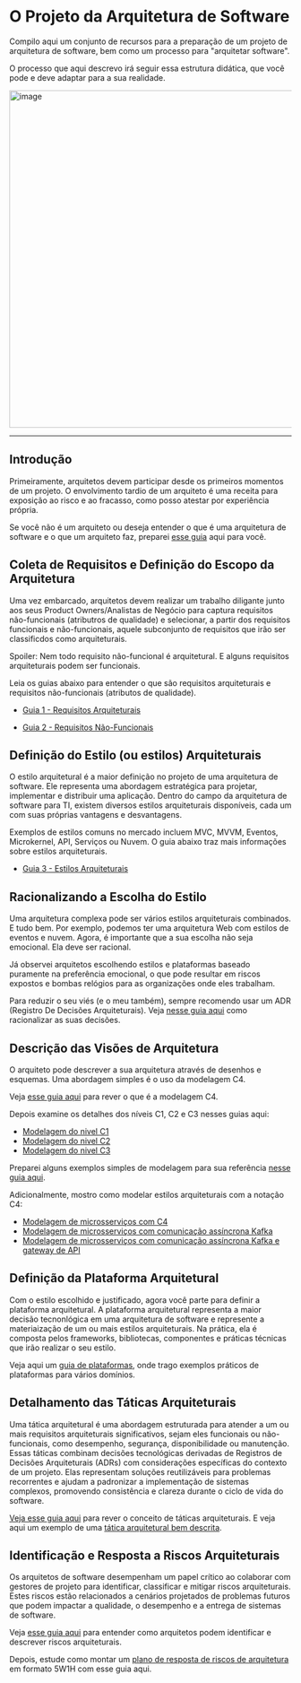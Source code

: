 # O Projeto da Arquitetura de Software
Compilo aqui um conjunto de recursos para a preparação de um projeto de arquitetura de software, bem como um processo para "arquitetar software". 

O processo que aqui descrevo irá seguir essa estrutura didática, que você pode e deve adaptar para a sua realidade.

<img width="602" alt="image" src="https://github.com/user-attachments/assets/ac5cb1bc-ee7e-4914-b757-3a354eafecbf" />


---

## Introdução
Primeiramente, arquitetos devem participar desde os primeiros momentos de um projeto. O envolvimento tardio de um arquiteto é uma receita para exposição ao risco e ao fracasso, como posso atestar por experiência própria.

Se você não é um arquiteto ou deseja entender o que é uma arquitetura de software e o que um arquiteto faz, preparei [esse guia](https://github.com/marco-mendes/projeto-arquitetura-software/blob/main/1.0%20O%20que%20é%20arquitetura%20e%20quem%20e%20o%20arquiteto.md) aqui para você.

## Coleta de Requisitos e Definição do Escopo da Arquitetura
Uma vez embarcado, arquitetos devem realizar um trabalho diligante junto aos seus Product Owners/Analistas de Negócio para captura requisitos não-funcionais (atributros de qualidade) e selecionar, a partir dos requisitos funcionais e não-funcionais, aquele subconjunto de requisitos que irão ser classificdos como arquiteturais. 

Spoiler: Nem todo requisito não-funcional é arquitetural. E alguns requisitos arquiteturais podem ser funcionais.

Leia os guias abaixo para entender o que são requisitos arquiteturais e requisitos não-funcionais (atributos de qualidade).

- [Guia 1 - Requisitos Arquiteturais](https://github.com/marco-mendes/projeto-arquitetura-software/blob/main/1.1%20Requisitos%20Arquiteturais.md)

- [Guia 2 - Requisitos Não-Funcionais](https://github.com/marco-mendes/projeto-arquitetura-software/blob/main/1.2%20Requisitos%20Não-Funcionais.md)

## Definição do Estilo (ou estilos) Arquiteturais

O estilo arquitetural é a maior definição no projeto de uma arquitetura de software. Ele representa uma abordagem estratégica para projetar, implementar e distribuir uma aplicação. Dentro do campo da arquitetura de software para TI, existem diversos estilos arquiteturais disponíveis, cada um com suas próprias vantagens e desvantagens.

Exemplos de estilos comuns no mercado incluem MVC, MVVM, Eventos, Microkernel, API, Serviços ou Nuvem. O guia abaixo traz mais informações sobre estilos arquiteturais.

- [Guia 3 - Estilos Arquiteturais](https://github.com/marco-mendes/projeto-arquitetura-software/blob/main/1.3%20Estilos%20Arquiteturais.md)

## Racionalizando a Escolha do Estilo

Uma arquitetura complexa pode ser vários estilos arquiteturais combinados. E tudo bem. Por exemplo, podemos ter uma arquitetura Web com estilos de eventos e nuvem. Agora, é importante que a sua escolha não seja emocional. Ela deve ser racional.

Já observei arquitetos escolhendo estilos e plataformas baseado puramente na preferência emocional, o que pode resultar em riscos expostos e bombas relógios para as organizações onde eles trabalham.

Para reduzir o seu viés (e o meu também), sempre recomendo usar um ADR (Registro De Decisões Arquiteturais). Veja [nesse guia aqui](https://github.com/marco-mendes/projeto-arquitetura-software/blob/main/2.1%20ADR.md) como racionalizar as suas decisões.

## Descrição das Visões de Arquitetura

O arquiteto pode descrever a sua arquitetura através de desenhos e esquemas. Uma abordagem simples é o uso da modelagem C4.

Veja [esse guia aqui](https://github.com/marco-mendes/projeto-arquitetura-software/blob/main/3.1%20Modelagem%20C4.md) para rever o que é a modelagem C4.

Depois examine os detalhes dos níveis C1, C2 e C3 nesses guias aqui:

* [Modelagem do nivel C1](https://github.com/marco-mendes/projeto-arquitetura-software/blob/main/3.2%20%20N%C3%ADvel%20C1%20-%20Diagrama%20de%20Contexto.md)
* [Modelagem do nivel C2](https://github.com/marco-mendes/projeto-arquitetura-software/blob/main/3.3%20Nivel%20C2%20-%20Diagrama%20de%20Conteineres.md)
* [Modelagem do nivel C3](https://github.com/marco-mendes/projeto-arquitetura-software/blob/main/3.4%20N%C3%ADvel%20C3%20-%20Diagrama%20de%20Componentes.md)

Preparei alguns exemplos simples de modelagem para sua referência [nesse guia aqui](https://github.com/marco-mendes/projeto-arquitetura-software/blob/main/3.5%20Exemplo%20C1,%20C2%20e%20C3%20de%20um%20Internet%20Banking.md).

Adicionalmente, mostro como modelar estilos arquiteturais com a notação C4:

* [Modelagem de microsserviços com C4](https://github.com/marco-mendes/projeto-arquitetura-software/blob/main/3.6%20Modelagem%20de%20Microsservi%C3%A7os.md)
* [Modelagem de microsserviços com comunicação assíncrona Kafka](https://github.com/marco-mendes/projeto-arquitetura-software/blob/main/3.7%20Modelagem%20de%20microsservicos%20com%20comunicacao%20ass%C3%ADncrona.md)
* [Modelagem de microsserviços com comunicação assíncrona Kafka e gateway de API](https://github.com/marco-mendes/projeto-arquitetura-software/blob/main/3.8%20Microsservicos%20Kafka%20e%20Gateway%20de%20API.md)


## Definição da Plataforma Arquitetural 

Com o estilo escolhido e justificado, agora você parte para definir a plataforma arquitetural. A plataforma arquitetural representa a maior decisão tecnonlógica em uma arquitetura de software e represente a materiaização de um ou mais estilos arquiteturais. Na prática, ela é composta pelos frameworks, bibliotecas, componentes e práticas técnicas que irão realizar o seu estilo.

Veja aqui um [guia de plataformas](https://github.com/marco-mendes/projeto-arquitetura-software/blob/main/1.5%20Plataforma%20Arquitetural.md),  onde trago exemplos práticos de plataformas para vários domínios.

 ## Detalhamento das Táticas Arquiteturais

Uma tática arquitetural é uma abordagem estruturada para atender a um ou mais requisitos arquiteturais significativos, sejam eles funcionais ou não-funcionais, como desempenho, segurança, disponibilidade ou manutenção. Essas táticas combinam decisões tecnológicas derivadas de Registros de Decisões Arquiteturais (ADRs) com considerações específicas do contexto de um projeto. Elas representam soluções reutilizáveis para problemas recorrentes e ajudam a padronizar a implementação de sistemas complexos, promovendo consistência e clareza durante o ciclo de vida do software.

[Veja esse guia aqui](https://github.com/marco-mendes/projeto-arquitetura-software/blob/main/4.1%20T%C3%A1ticas%20Arquiteturais.md) para rever o conceito de táticas arquiteturais.
E veja aqui um exemplo de uma [tática arquitetural bem descrita](https://github.com/marco-mendes/projeto-arquitetura-software/blob/main/4.2%20Exemplo%20robusto%20de%20t%C3%A1tica%20arquitetural.md).

## Identificação e Resposta a Riscos Arquiteturais

Os arquitetos de software desempenham um papel crítico ao colaborar com gestores de projeto para identificar, classificar e mitigar riscos arquiteturais. Estes riscos estão relacionados a cenários projetados de problemas futuros que podem impactar a qualidade, o desempenho e a entrega de sistemas de software.

Veja [esse guia aqui](https://github.com/marco-mendes/projeto-arquitetura-software/blob/main/4.3%20Riscos%20Arquiteturais.md) para entender como arquitetos podem identificar e descrever riscos arquiteturais.

Depois, estude como montar um [plano de resposta de riscos de arquitetura](https://github.com/marco-mendes/projeto-arquitetura-software/blob/main/4.3%20Riscos%20Arquiteturais.md) em formato 5W1H com esse guia aqui.
